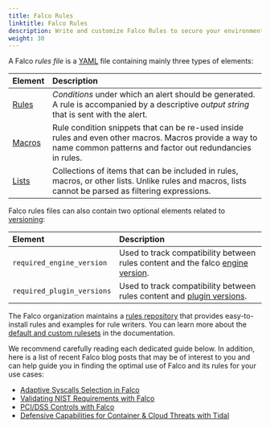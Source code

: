 ```yaml
---
title: Falco Rules
linktitle: Falco Rules
description: Write and customize Falco Rules to secure your environment
weight: 30
---
```


A Falco *rules file* is a [YAML](https://www.yaml.org/) file containing mainly three types of elements:

Element | Description
:-------|:-----------
[Rules](/docs/rules/basic-elements/#rules) | *Conditions* under which an alert should be generated. A rule is accompanied by a descriptive *output string* that is sent with the alert.
[Macros](/docs/rules/basic-elements/#macros) | Rule condition snippets that can be re-used inside rules and even other macros. Macros provide a way to name common patterns and factor out redundancies in rules.
[Lists](/docs/rules/basic-elements/#lists) | Collections of items that can be included in rules, macros, or other lists. Unlike rules and macros, lists cannot be parsed as filtering expressions.

Falco rules files can also contain two optional elements related to [versioning](/docs/rules/versioning):

Element | Description
:-------|:-----------
`required_engine_version` | Used to track compatibility between rules content and the falco [engine version](/docs/rules/versioning/#falco-engine-versioning).
`required_plugin_versions` | Used to track compatibility between rules content and [plugin versions](/docs/plugins#plugin-versions-and-falco-rules).

The Falco organization maintains a [rules repository](https://github.com/falcosecurity/rules) that provides easy-to-install rules and examples for rule writers. You can learn more about the [default and custom rulesets](/docs/rules/default-custom) in the documentation.

We recommend carefully reading each dedicated guide below. In addition, here is a list of recent Falco blog posts that may be of interest to you and can help guide you in finding the optimal use of Falco and its rules for your use cases:

- [Adaptive Syscalls Selection in Falco](https://falco.org/blog/adaptive-syscalls-selection/)
- [Validating NIST Requirements with Falco](https://falco.org/blog/falco-nist-controls/) 
- [PCI/DSS Controls with Falco](https://falco.org/blog/falco-pci-controls/)
- [Defensive Capabilities for Container & Cloud Threats with Tidal](https://falco.org/blog/tidal-registry-release/)

